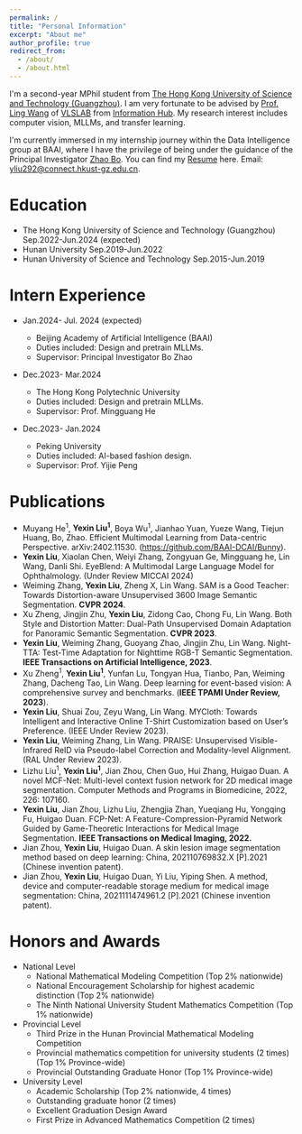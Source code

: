 ```yaml
---
permalink: /
title: "Personal Information"
excerpt: "About me"
author_profile: true
redirect_from: 
  - /about/
  - /about.html
---
```

I'm a second-year MPhil student from [The Hong Kong University of Science and Technology (Guangzhou)](https://www.hkust-gz.edu.cn/). I am very fortunate to be advised by [Prof. Ling Wang](https://scholar.google.com/citations?user=SReb2csAAAAJ&hl=en) of [VLSLAB](https://vlislab22.github.io/vlislab/) from [Information Hub](https://www.hkust-gz.edu.cn/). My research interest includes computer vision, MLLMs, and transfer learning. 

I'm currently immersed in my internship journey within the Data Intelligence group at BAAI, where I have the privilege of being under the guidance of the Principal Investigator [Zhao Bo](https://www.bozhao.me/).
You can find my [Resume](https://github.com/LAW1223/yexinliu.github.io/blob/master/assets/Resume.pdf) here. Email: yliu292@connect.hkust-gz.edu.cn.

Education
======
* The Hong Kong University of Science and Technology (Guangzhou) Sep.2022-Jun.2024 (expected)
* Hunan University Sep.2019-Jun.2022
* Hunan University of Science and Technology Sep.2015-Jun.2019

Intern Experience
======
* Jan.2024- Jul. 2024 (expected)
  * Beijing Academy of Artificial Intelligence (BAAI)
  * Duties included: Design and pretrain MLLMs.
  * Supervisor: Principal Investigator Bo Zhao

* Dec.2023- Mar.2024
  * The Hong Kong Polytechnic University
  * Duties included: Design and pretrain MLLMs.
  * Supervisor: Prof. Mingguang He
* Dec.2023- Jan.2024
    * Peking University
    * Duties included: AI-based fashion design.
    * Supervisor: Prof. Yijie Peng

Publications
======
* Muyang He<sup>1</sup>, **Yexin Liu<sup>1</sup>**, Boya Wu<sup>1</sup>, Jianhao Yuan, Yueze Wang, Tiejun Huang, Bo, Zhao. Efficient Multimodal Learning from Data-centric Perspective. arXiv:2402.11530. (https://github.com/BAAI-DCAI/Bunny).
* **Yexin Liu**, Xiaolan Chen, Weiyi Zhang, Zongyuan Ge, Mingguang he, Lin Wang, Danli Shi. EyeBlend: A Multimodal Large Language Model for Ophthalmology. (Under Review MICCAI 2024)
* Weiming Zhang, **Yexin Liu**, Zheng X, Lin Wang. SAM is a Good Teacher: Towards Distortion-aware Unsupervised 3600 Image Semantic Segmentation. **CVPR 2024**.
* Xu Zheng, Jingjin Zhu, **Yexin Liu**, Zidong Cao, Chong Fu, Lin Wang. Both Style and Distortion Matter: Dual-Path Unsupervised Domain Adaptation for Panoramic Semantic Segmentation. **CVPR 2023**.
* **Yexin Liu**, Weiming Zhang, Guoyang Zhao, Jingjin Zhu, Lin Wang. Night-TTA: Test-Time Adaptation for Nighttime RGB-T Semantic Segmentation.  **IEEE Transactions on Artificial Intelligence, 2023**.
* Xu Zheng<sup>1</sup>, **Yexin Liu<sup>1</sup>**, Yunfan Lu, Tongyan Hua, Tianbo, Pan, Weiming Zhang, Dacheng Tao, Lin Wang. Deep learning for event-based vision: A comprehensive survey and benchmarks. (**IEEE TPAMI Under Review, 2023**).
* **Yexin Liu**, Shuai Zou, Zeyu Wang, Lin Wang. MYCloth: Towards Intelligent and Interactive Online T-Shirt Customization based on User’s Preference. (IEEE Under Review 2023).
* **Yexin Liu**, Weiming Zhang, Lin Wang. PRAISE: Unsupervised Visible-Infrared ReID via Pseudo-label Correction and Modality-level Alignment. (RAL Under Review 2023).
* Lizhu Liu<sup>1</sup>, **Yexin Liu<sup>1</sup>**, Jian Zhou, Chen Guo, Hui Zhang, Huigao Duan. A novel MCF-Net: Multi-level context fusion network for 2D medical image segmentation. Computer Methods and Programs in Biomedicine, 2022, 226: 107160.
* **Yexin Liu**, Jian Zhou, Lizhu Liu, Zhengjia Zhan, Yueqiang Hu, Yongqing Fu, Huigao Duan. FCP-Net: A Feature-Compression-Pyramid Network Guided by Game-Theoretic Interactions for Medical Image Segmentation. **IEEE Transactions on Medical Imaging, 2022.**
* Jian Zhou, **Yexin Liu**, Huigao Duan. A skin lesion image segmentation method based on deep learning: China, 202110769832.X [P].2021 (Chinese invention patent).
* Jian Zhou, **Yexin Liu**, Huigao Duan, Yi Liu, Yiping Shen. A method, device and computer-readable storage medium for medical image segmentation: China, 2021111474961.2 [P].2021 (Chinese invention patent).

  
Honors and Awards
======
* National Level
  * National Mathematical Modeling Competition (Top 2% nationwide)                          
  * National Encouragement Scholarship for highest academic distinction (Top 2% nationwide)              
  * The Ninth National University Student Mathematics Competition (Top 1% nationwide)                 
* Provincial Level
  * Third Prize in the Hunan Provincial Mathematical Modeling Competition                               
  * Provincial mathematics competition for university students (2 times) (Top 1% Province-wide)         
  * Provincial Outstanding Graduate Honor (Top 1% Province-wide)                               
* University Level
  * Academic Scholarship (Top 2% nationwide, 4 times)                                
  * Outstanding graduate honor (2 times)                                               
  * Excellent Graduation Design Award                                     
  * First Prize in Advanced Mathematics Competition (2 times)                                  
